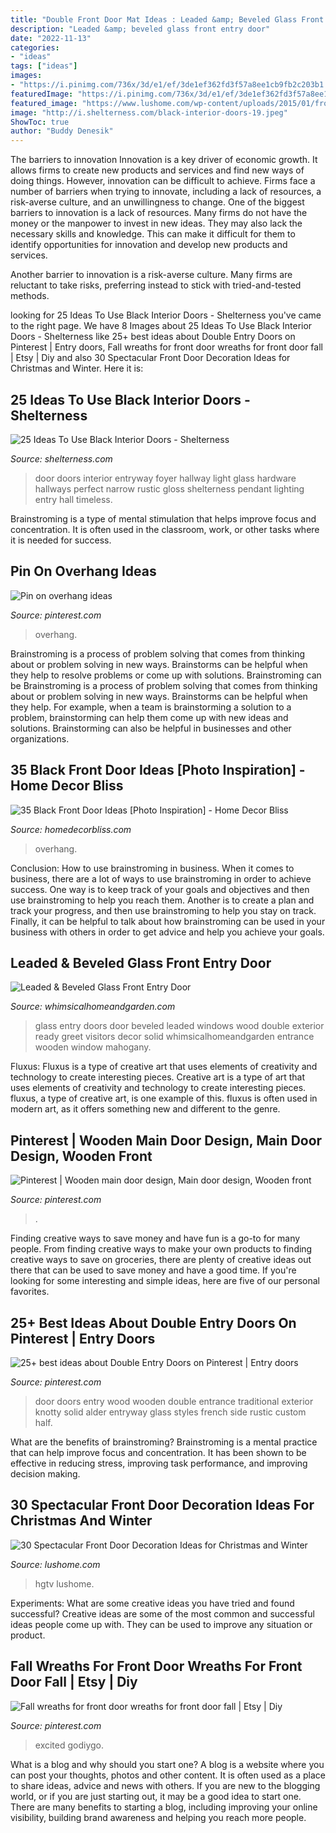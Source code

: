 ```yaml
---
title: "Double Front Door Mat Ideas : Leaded &amp; Beveled Glass Front Entry Door"
description: "Leaded &amp; beveled glass front entry door"
date: "2022-11-13"
categories:
- "ideas"
tags: ["ideas"]
images:
- "https://i.pinimg.com/736x/3d/e1/ef/3de1ef362fd3f57a8ee1cb9fb2c203b1.jpg"
featuredImage: "https://i.pinimg.com/736x/3d/e1/ef/3de1ef362fd3f57a8ee1cb9fb2c203b1.jpg"
featured_image: "https://www.lushome.com/wp-content/uploads/2015/01/front-door-decorations-christmas-ideas-6.jpg"
image: "http://i.shelterness.com/black-interior-doors-19.jpeg"
ShowToc: true
author: "Buddy Denesik"
---
```



The barriers to innovation
Innovation is a key driver of economic growth. It allows firms to create new products and services and find new ways of doing things. However, innovation can be difficult to achieve. Firms face a number of barriers when trying to innovate, including a lack of resources, a risk-averse culture, and an unwillingness to change.
One of the biggest barriers to innovation is a lack of resources. Many firms do not have the money or the manpower to invest in new ideas. They may also lack the necessary skills and knowledge. This can make it difficult for them to identify opportunities for innovation and develop new products and services.

Another barrier to innovation is a risk-averse culture. Many firms are reluctant to take risks, preferring instead to stick with tried-and-tested methods.

	

		
looking for 25 Ideas To Use Black Interior Doors - Shelterness you've came to the right page. We have 8 Images about 25 Ideas To Use Black Interior Doors - Shelterness like 25+ best ideas about Double Entry Doors on Pinterest | Entry doors, Fall wreaths for front door wreaths for front door fall | Etsy | Diy and also 30 Spectacular Front Door Decoration Ideas for Christmas and Winter. Here it is:
		
    
## 25 Ideas To Use Black Interior Doors - Shelterness

<img loading=lazy src="http://i.shelterness.com/black-interior-doors-19.jpeg" onerror="this.onerror=null;this.src='https://tse2.mm.bing.net/th?id=OIP.MekvCWQVv1cm8Q2iHiUQLAAAAA&amp;pid=15.1';" alt="25 Ideas To Use Black Interior Doors - Shelterness">

_Source: shelterness.com_

>door doors interior entryway foyer hallway light glass hardware hallways perfect narrow rustic gloss shelterness pendant lighting entry hall timeless. 

	

Brainstroming is a type of mental stimulation that helps improve focus and concentration. It is often used in the classroom, work, or other tasks where it is needed for success.

    
## Pin On Overhang Ideas

<img loading=lazy src="https://i.pinimg.com/736x/21/7e/85/217e858cf8ef44a90846e07eaef46d99.jpg" onerror="this.onerror=null;this.src='https://tse3.mm.bing.net/th?id=OIP.qc9lGfVEsmUDQ81sj8Fj_AHaJ3&amp;pid=15.1';" alt="Pin on overhang ideas">

_Source: pinterest.com_

>overhang. 

	

Brainstroming is a process of problem solving that comes from thinking about or problem solving in new ways. Brainstorms can be helpful when they help to resolve problems or come up with solutions. Brainstroming can be
Brainstroming is a process of problem solving that comes from thinking about or problem solving in new ways. Brainstorms can be helpful when they help. For example, when a team is brainstorming a solution to a problem, brainstorming can help them come up with new ideas and solutions. Brainstorming can also be helpful in businesses and other organizations.

    
## 35 Black Front Door Ideas [Photo Inspiration] - Home Decor Bliss

<img loading=lazy src="https://homedecorbliss.com/wp-content/uploads/2020/02/Brick-wall-and-dark-door-with-lamp-at-the-side-scaled.jpg" onerror="this.onerror=null;this.src='https://tse1.mm.bing.net/th?id=OIP.464FOjE_EZtpHvdCFdK3xQHaLH&amp;pid=15.1';" alt="35 Black Front Door Ideas [Photo Inspiration] - Home Decor Bliss">

_Source: homedecorbliss.com_

>overhang. 

	

Conclusion: How to use brainstroming in business.
When it comes to business, there are a lot of ways to use brainstroming in order to achieve success. One way is to keep track of your goals and objectives and then use brainstroming to help you reach them. Another is to create a plan and track your progress, and then use brainstroming to help you stay on track. Finally, it can be helpful to talk about how brainstroming can be used in your business with others in order to get advice and help you achieve your goals.

    
## Leaded &amp; Beveled Glass Front Entry Door

<img loading=lazy src="http://whimsicalhomeandgarden.com/wp-content/uploads/2013/03/DSC03048.jpg" onerror="this.onerror=null;this.src='https://tse1.mm.bing.net/th?id=OIP.LDGm_hGcXYVAs3pluBAQhgHaLJ&amp;pid=15.1';" alt="Leaded &amp; Beveled Glass Front Entry Door">

_Source: whimsicalhomeandgarden.com_

>glass entry doors door beveled leaded windows wood double exterior ready greet visitors decor solid whimsicalhomeandgarden entrance wooden window mahogany. 

	

Fluxus: Fluxus is a type of creative art that uses elements of creativity and technology to create interesting pieces.
Creative art is a type of art that uses elements of creativity and technology to create interesting pieces. fluxus, a type of creative art, is one example of this. fluxus is often used in modern art, as it offers something new and different to the genre.

    
## Pinterest | Wooden Main Door Design, Main Door Design, Wooden Front

<img loading=lazy src="https://i.pinimg.com/736x/3d/e1/ef/3de1ef362fd3f57a8ee1cb9fb2c203b1.jpg" onerror="this.onerror=null;this.src='https://tse2.mm.bing.net/th?id=OIP.b_O1kkOjlj_NK6MTcXeO0QHaLC&amp;pid=15.1';" alt="Pinterest | Wooden main door design, Main door design, Wooden front">

_Source: pinterest.com_

>. 

	

Finding creative ways to save money and have fun is a go-to for many people. From finding creative ways to make your own products to finding creative ways to save on groceries, there are plenty of creative ideas out there that can be used to save money and have a good time. If you're looking for some interesting and simple ideas, here are five of our personal favorites.

    
## 25+ Best Ideas About Double Entry Doors On Pinterest | Entry Doors

<img loading=lazy src="https://i.pinimg.com/736x/4d/03/05/4d03055b179c37eeab0b391f1bf1065b.jpg" onerror="this.onerror=null;this.src='https://tse1.mm.bing.net/th?id=OIP.tZ-XOLBxBNiezsu4TgWOZgHaJ4&amp;pid=15.1';" alt="25+ best ideas about Double Entry Doors on Pinterest | Entry doors">

_Source: pinterest.com_

>door doors entry wood wooden double entrance traditional exterior knotty solid alder entryway glass styles french side rustic custom half. 

	

What are the benefits of brainstroming?
Brainstroming is a mental practice that can help improve focus and concentration. It has been shown to be effective in reducing stress, improving task performance, and improving decision making.

    
## 30 Spectacular Front Door Decoration Ideas For Christmas And Winter

<img loading=lazy src="https://www.lushome.com/wp-content/uploads/2015/01/front-door-decorations-christmas-ideas-6.jpg" onerror="this.onerror=null;this.src='https://tse4.mm.bing.net/th?id=OIP.Tqngg2HEGD-hG69fC-6cNgHaJ3&amp;pid=15.1';" alt="30 Spectacular Front Door Decoration Ideas for Christmas and Winter">

_Source: lushome.com_

>hgtv lushome. 

	

Experiments: What are some creative ideas you have tried and found successful?
Creative ideas are some of the most common and successful ideas people come up with. They can be used to improve any situation or product.

    
## Fall Wreaths For Front Door Wreaths For Front Door Fall | Etsy | Diy

<img loading=lazy src="https://i.pinimg.com/736x/da/72/33/da7233c30ec039ced16e38a79fef09a6.jpg" onerror="this.onerror=null;this.src='https://tse4.mm.bing.net/th?id=OIP.j-yTo4TR9iEfHIbRNUS9eAHaJ3&amp;pid=15.1';" alt="Fall wreaths for front door wreaths for front door fall | Etsy | Diy">

_Source: pinterest.com_

>excited godiygo. 

	

What is a blog and why should you start one?
A blog is a website where you can post your thoughts, photos and other content. It is often used as a place to share ideas, advice and news with others. If you are new to the blogging world, or if you are just starting out, it may be a good idea to start one. There are many benefits to starting a blog, including improving your online visibility, building brand awareness and helping you reach more people.

